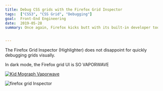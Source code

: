 ```yaml
---
title: Debug CSS grids with the Firefox Grid Inspector
tags:  ["CSS3", "CSS Grid", "Debugging"]
goal:  Front-End Engineering
date:  2019-05-28
summary: Once again, Firefox kicks butt with its built-in developer tools that started it all.


---
```


The Firefox Grid Inspector (Highlighter) does not disappoint for quickly debugging grids visually.

In dark mode, the Firefox grid UI is SO VAPORWAVE

[![Kid Mograph Vaporwave][vpr]][div]

![firefox grid Inspector][ffx]

[ffx]: /img/vaporwave-firefox.jpg
[vpr]: /img/vaporwave.jpg
[div]: https://mrdiv.tumblr.com/

